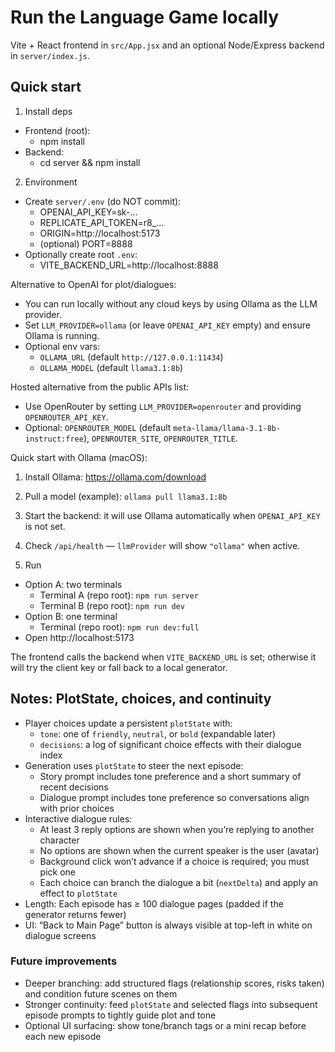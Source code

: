 # Run the Language Game locally

Vite + React frontend in `src/App.jsx` and an optional Node/Express backend in `server/index.js`.

## Quick start

1) Install deps
- Frontend (root):
	- npm install
- Backend:
	- cd server && npm install

2) Environment
- Create `server/.env` (do NOT commit):
	- OPENAI_API_KEY=sk-...
	- REPLICATE_API_TOKEN=r8_...
	- ORIGIN=http://localhost:5173
	- (optional) PORT=8888
- Optionally create root `.env`:
	- VITE_BACKEND_URL=http://localhost:8888

Alternative to OpenAI for plot/dialogues:
- You can run locally without any cloud keys by using Ollama as the LLM provider.
- Set `LLM_PROVIDER=ollama` (or leave `OPENAI_API_KEY` empty) and ensure Ollama is running.
- Optional env vars:
  - `OLLAMA_URL` (default `http://127.0.0.1:11434`)
  - `OLLAMA_MODEL` (default `llama3.1:8b`)

Hosted alternative from the public APIs list:
- Use OpenRouter by setting `LLM_PROVIDER=openrouter` and providing `OPENROUTER_API_KEY`.
- Optional: `OPENROUTER_MODEL` (default `meta-llama/llama-3.1-8b-instruct:free`), `OPENROUTER_SITE`, `OPENROUTER_TITLE`.

Quick start with Ollama (macOS):
1) Install Ollama: https://ollama.com/download
2) Pull a model (example): `ollama pull llama3.1:8b`
3) Start the backend: it will use Ollama automatically when `OPENAI_API_KEY` is not set.
4) Check `/api/health` — `llmProvider` will show `"ollama"` when active.

3) Run
- Option A: two terminals
	- Terminal A (repo root): `npm run server`
	- Terminal B (repo root): `npm run dev`
- Option B: one terminal
	- Terminal (repo root): `npm run dev:full`
- Open http://localhost:5173

The frontend calls the backend when `VITE_BACKEND_URL` is set; otherwise it will try the client key or fall back to a local generator.

## Notes: PlotState, choices, and continuity

- Player choices update a persistent `plotState` with:
	- `tone`: one of `friendly`, `neutral`, or `bold` (expandable later)
	- `decisions`: a log of significant choice effects with their dialogue index
- Generation uses `plotState` to steer the next episode:
	- Story prompt includes tone preference and a short summary of recent decisions
	- Dialogue prompt includes tone preference so conversations align with prior choices
- Interactive dialogue rules:
	- At least 3 reply options are shown when you’re replying to another character
	- No options are shown when the current speaker is the user (avatar)
	- Background click won’t advance if a choice is required; you must pick one
	- Each choice can branch the dialogue a bit (`nextDelta`) and apply an effect to `plotState`
- Length: Each episode has ≥ 100 dialogue pages (padded if the generator returns fewer)
- UI: “Back to Main Page” button is always visible at top-left in white on dialogue screens

### Future improvements
- Deeper branching: add structured flags (relationship scores, risks taken) and condition future scenes on them
- Stronger continuity: feed `plotState` and selected flags into subsequent episode prompts to tightly guide plot and tone
- Optional UI surfacing: show tone/branch tags or a mini recap before each new episode
